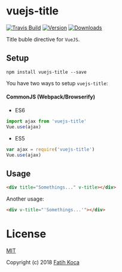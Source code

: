 # vuejs-title

[![Travis Build](https://img.shields.io/travis/fattihkoca/vuejs-title.svg)](https://travis-ci.org/fattihkoca/vuejs-title)
[![Version](https://img.shields.io/npm/v/vuejs-title.svg)](https://www.npmjs.com/package/vuejs-title)
[![Downloads](https://img.shields.io/npm/dm/vuejs-title.svg)](https://www.npmjs.com/package/vuejs-title)

Title buble directive for `VueJS`.

## Setup

```
npm install vuejs-title --save
```

You have two ways to setup `vuejs-title`:

#### CommonJS (Webpack/Browserify)

- ES6

```js
import ajax from 'vuejs-title'
Vue.use(ajax)
```

- ES5

```js
var ajax = require('vuejs-title')
Vue.use(ajax)
```

## Usage
```html
<div title="Somethings..." v-title></div>
```
Another usage:
```html
<div v-title="'Somethings...'"></div>
```

# License
[MIT](LICENSE)

Copyright (c) 2018 [Fatih Koca](http://fattih.com)